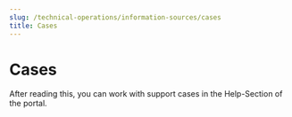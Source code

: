 ```yaml
---
slug: /technical-operations/information-sources/cases
title: Cases
---
```

# Cases

After reading this, you can work with support cases in the Help-Section of the portal.
